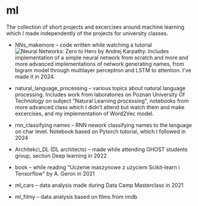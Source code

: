 # ml

The collection of short projects and excercises around machine learning which I made independently of the projects for university classes.

- NNs_makemore – code written while watching a tutorial ![Neural Networks: Zero to Hero](https://youtube.com/playlist?list=PLAqhIrjkxbuWI23v9cThsA9GvCAUhRvKZ&si=K4BrGo2RbAkrkxPO) by Andrej Karpathy. Includes implementation of a simple neural network from scratch and more and more advanced implementations of network generating names, from bigram model through multilayer perceptron and LSTM to attention. I've made it in 2024.

- natural_language_processing – various topics about natural language processing. Includes work from laboratories on Poznan University Of Technology on subject "Natural Learning processing", notebooks from more advanced class which I didn't attend but watch them and make excercises, and my implementation of Word2Vec model. 

- rnn_classifying names – RNN nework classifying names to the language on char level. Notebook based on Pytorch tutorial, which I followed in 2024

- Architekci_DL (DL architects) – made while attending GHOST students group, section Deep learning in 2022

- book – while reading "Uczenie maszynowe z użyciem Scikit-learn i Tensorflow" by A. Geron in 2021

- ml_cars – data analysis made during Data Camp Masterclass in 2021

- ml_filmy – data analysis based on films from imdb
